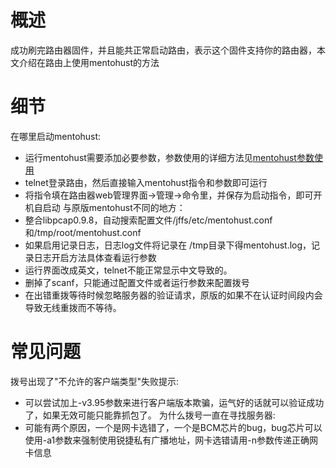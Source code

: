 # 概述 #

成功刷完路由器固件，并且能共正常启动路由，表示这个固件支持你的路由器，本文介绍在路由上使用mentohust的方法


# 细节 #

在哪里启动mentohust:
  * 运行mentohust需要添加必要参数，参数使用的详细方法见[mentohust参数使用](http://code.google.com/p/mentohust/wiki/Parameter)
  * telnet登录路由，然后直接输入mentohust指令和参数即可运行
  * 将指令填在路由器web管理界面->管理->命令里，并保存为启动指令，即可开机自启动
与原版mentohust不同的地方：
  * 整合libpcap0.9.8，自动搜索配置文件/jffs/etc/mentohust.conf和/tmp/root/mentohust.conf
  * 如果启用记录日志，日志log文件将记录在 /tmp目录下得mentohust.log，记录日志开启方法具体查看运行参数
  * 运行界面改成英文，telnet不能正常显示中文导致的。
  * 删掉了scanf，只能通过配置文件或者运行参数来配置拨号
  * 在出错重拨等待时候忽略服务器的验证请求，原版的如果不在认证时间段内会导致无线重拨而不等待。

# 常见问题 #

拨号出现了"不允许的客户端类型"失败提示:
  * 可以尝试加上-v3.95参数来进行客户端版本欺骗，运气好的话就可以验证成功了，如果无效可能只能靠抓包了。
为什么拨号一直在寻找服务器:
  * 可能有两个原因，一个是网卡选错了，一个是BCM芯片的bug，bug芯片可以使用-a1参数来强制使用锐捷私有广播地址，网卡选错请用-n参数传递正确网卡信息